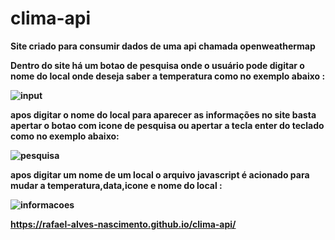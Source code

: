 # clima-api
<b>Site criado para consumir dados de uma api chamada openweathermap<b> 

Dentro do site há um botao de pesquisa onde o usuário pode digitar o nome do local onde deseja saber a temperatura como no exemplo abaixo :

![input](https://user-images.githubusercontent.com/91340095/157297533-b941ab5e-8213-4963-88a2-5eacf24e871b.PNG)

  
apos digitar o nome do local para aparecer as informações no site basta apertar o botao com icone de pesquisa ou apertar a tecla enter do teclado como no exemplo abaixo:
  
![pesquisa](https://user-images.githubusercontent.com/91340095/157306489-9bbd5e26-8e4f-4c33-8c6a-1f9aeab391f6.PNG)

  

apos digitar um nome de um local o arquivo javascript é acionado para mudar a temperatura,data,icone e nome do local :


![informacoes](https://user-images.githubusercontent.com/91340095/157301924-4f860c42-a47c-42c7-86bf-7d4cf50a530a.PNG)

https://rafael-alves-nascimento.github.io/clima-api/
